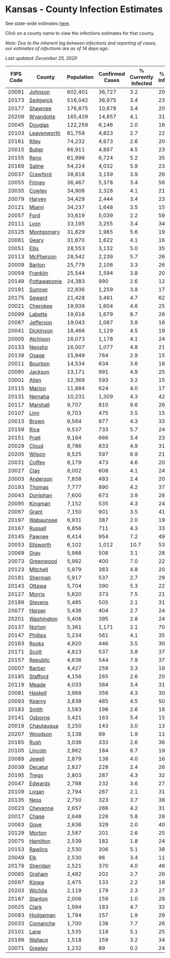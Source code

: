 # Kansas - County Infection Estimates

See state-wide estimates [here](/infections/us-ks).

Click on a county name to view the infections estimates for that county.

*Note: Due to the inherent lag between infections and reporting of cases, our estimates of infections are as of 14 days ago.*

*Last updated: December 25, 2020*

|   FIPS Code |                       County |   Population |   Confirmed Cases |   % Currently Infected |   % Total Infected |
|-------------|------------------------------|--------------|-------------------|------------------------|--------------------|
|       20091 |           [Johnson](johnson) |      602,401 |            36,727 |                    3.2 |               20.1 |
|       20173 |         [Sedgwick](sedgwick) |      516,042 |            36,975 |                    3.4 |               23.4 |
|       20177 |           [Shawnee](shawnee) |      176,875 |            10,878 |                    3.4 |               20.3 |
|       20209 |       [Wyandotte](wyandotte) |      165,429 |            14,857 |                    4.1 |               31.0 |
|       20045 |           [Douglas](douglas) |      122,259 |             6,146 |                    2.0 |               16.4 |
|       20103 |   [Leavenworth](leavenworth) |       81,758 |             4,823 |                    2.7 |               22.2 |
|       20161 |               [Riley](riley) |       74,232 |             4,673 |                    2.6 |               20.7 |
|       20015 |             [Butler](butler) |       66,911 |             4,897 |                    4.5 |               23.5 |
|       20155 |                 [Reno](reno) |       61,998 |             6,724 |                    5.2 |               35.4 |
|       20169 |             [Saline](saline) |       54,224 |             4,032 |                    5.9 |               23.5 |
|       20037 |         [Crawford](crawford) |       38,818 |             3,159 |                    3.9 |               26.5 |
|       20055 |             [Finney](finney) |       36,467 |             5,378 |                    3.4 |               56.4 |
|       20035 |             [Cowley](cowley) |       34,908 |             2,328 |                    4.1 |               21.4 |
|       20079 |             [Harvey](harvey) |       34,429 |             2,444 |                    3.4 |               23.0 |
|       20121 |               [Miami](miami) |       34,237 |             1,648 |                    3.5 |               15.1 |
|       20057 |                 [Ford](ford) |       33,619 |             5,039 |                    2.2 |               59.3 |
|       20111 |                 [Lyon](lyon) |       33,195 |             3,255 |                    3.4 |               34.8 |
|       20125 |     [Montgomery](montgomery) |       31,829 |             1,985 |                    5.6 |               19.4 |
|       20061 |               [Geary](geary) |       31,670 |             1,622 |                    4.1 |               16.5 |
|       20051 |               [Ellis](ellis) |       28,553 |             3,132 |                    5.0 |               35.7 |
|       20113 |       [McPherson](mcpherson) |       28,542 |             2,239 |                    5.7 |               26.0 |
|       20009 |             [Barton](barton) |       25,779 |             2,106 |                    3.3 |               26.8 |
|       20059 |         [Franklin](franklin) |       25,544 |             1,594 |                    3.8 |               20.2 |
|       20149 | [Pottawatomie](pottawatomie) |       24,383 |               990 |                    2.6 |               12.9 |
|       20191 |             [Sumner](sumner) |       22,836 |             1,259 |                    3.8 |               17.7 |
|       20175 |             [Seward](seward) |       21,428 |             3,491 |                    4.7 |               62.6 |
|       20021 |         [Cherokee](cherokee) |       19,939 |             1,604 |                    4.6 |               25.8 |
|       20099 |           [Labette](labette) |       19,618 |             1,679 |                    8.7 |               26.7 |
|       20087 |       [Jefferson](jefferson) |       19,043 |             1,087 |                    3.9 |               18.5 |
|       20041 |       [Dickinson](dickinson) |       18,466 |             1,129 |                    4.5 |               19.3 |
|       20005 |         [Atchison](atchison) |       16,073 |             1,178 |                    4.1 |               24.0 |
|       20133 |             [Neosho](neosho) |       16,007 |             1,077 |                    4.8 |               21.7 |
|       20139 |               [Osage](osage) |       15,949 |               764 |                    2.9 |               15.5 |
|       20011 |           [Bourbon](bourbon) |       14,534 |               834 |                    3.6 |               18.6 |
|       20085 |           [Jackson](jackson) |       13,171 |               991 |                    4.9 |               25.2 |
|       20001 |               [Allen](allen) |       12,369 |               593 |                    3.2 |               15.0 |
|       20115 |             [Marion](marion) |       11,884 |               624 |                    4.0 |               17.2 |
|       20131 |             [Nemaha](nemaha) |       10,231 |             1,309 |                    4.3 |               42.1 |
|       20117 |         [Marshall](marshall) |        9,707 |               810 |                    9.6 |               26.8 |
|       20107 |                 [Linn](linn) |        9,703 |               475 |                    3.5 |               15.7 |
|       20013 |               [Brown](brown) |        9,564 |               977 |                    4.3 |               33.4 |
|       20159 |                 [Rice](rice) |        9,537 |               733 |                    5.7 |               24.6 |
|       20151 |               [Pratt](pratt) |        9,164 |               666 |                    3.4 |               23.7 |
|       20029 |               [Cloud](cloud) |        8,786 |               833 |                    4.9 |               31.2 |
|       20205 |             [Wilson](wilson) |        8,525 |               597 |                    6.9 |               21.9 |
|       20031 |             [Coffey](coffey) |        8,179 |               473 |                    4.6 |               20.8 |
|       20027 |                 [Clay](clay) |        8,002 |               608 |                    4.1 |               24.5 |
|       20003 |         [Anderson](anderson) |        7,858 |               493 |                    2.4 |               20.1 |
|       20193 |             [Thomas](thomas) |        7,777 |               890 |                    4.2 |               37.3 |
|       20043 |         [Doniphan](doniphan) |        7,600 |               673 |                    3.9 |               28.8 |
|       20095 |           [Kingman](kingman) |        7,152 |               535 |                    4.3 |               24.2 |
|       20067 |               [Grant](grant) |        7,150 |               901 |                    3.5 |               41.9 |
|       20197 |       [Wabaunsee](wabaunsee) |        6,931 |               387 |                    2.0 |               19.5 |
|       20167 |           [Russell](russell) |        6,856 |               711 |                    4.3 |               33.8 |
|       20145 |             [Pawnee](pawnee) |        6,414 |               954 |                    7.2 |               49.2 |
|       20053 |       [Ellsworth](ellsworth) |        6,102 |             1,012 |                   10.7 |               53.3 |
|       20069 |                 [Gray](gray) |        5,988 |               508 |                    3.1 |               28.8 |
|       20073 |       [Greenwood](greenwood) |        5,982 |               400 |                    7.0 |               22.0 |
|       20123 |         [Mitchell](mitchell) |        5,979 |               383 |                    4.8 |               20.7 |
|       20181 |           [Sherman](sherman) |        5,917 |               537 |                    2.7 |               29.5 |
|       20143 |             [Ottawa](ottawa) |        5,704 |               390 |                    5.3 |               22.2 |
|       20127 |             [Morris](morris) |        5,620 |               373 |                    7.5 |               21.5 |
|       20189 |           [Stevens](stevens) |        5,485 |               505 |                    2.1 |               31.0 |
|       20077 |             [Harper](harper) |        5,436 |               404 |                    2.7 |               24.3 |
|       20201 |     [Washington](washington) |        5,406 |               395 |                    2.8 |               24.5 |
|       20137 |             [Norton](norton) |        5,361 |             1,171 |                    2.1 |               70.1 |
|       20147 |         [Phillips](phillips) |        5,234 |               561 |                    4.1 |               35.2 |
|       20163 |               [Rooks](rooks) |        4,920 |               446 |                    3.5 |               30.4 |
|       20171 |               [Scott](scott) |        4,823 |               537 |                    3.8 |               37.4 |
|       20157 |         [Republic](republic) |        4,636 |               544 |                    7.9 |               37.8 |
|       20007 |             [Barber](barber) |        4,427 |               259 |                    3.3 |               19.3 |
|       20185 |         [Stafford](stafford) |        4,156 |               265 |                    2.6 |               20.9 |
|       20119 |               [Meade](meade) |        4,033 |               384 |                    3.4 |               31.8 |
|       20081 |           [Haskell](haskell) |        3,968 |               356 |                    4.3 |               30.3 |
|       20093 |             [Kearny](kearny) |        3,838 |               485 |                    4.5 |               50.5 |
|       20183 |               [Smith](smith) |        3,583 |               198 |                    2.6 |               18.1 |
|       20141 |           [Osborne](osborne) |        3,421 |               163 |                    5.4 |               15.9 |
|       20019 |     [Chautauqua](chautauqua) |        3,250 |               143 |                    3.0 |               13.9 |
|       20207 |           [Woodson](woodson) |        3,138 |                99 |                    1.9 |               11.1 |
|       20165 |                 [Rush](rush) |        3,036 |               333 |                    2.6 |               36.0 |
|       20105 |           [Lincoln](lincoln) |        2,962 |               184 |                    6.7 |               19.6 |
|       20089 |             [Jewell](jewell) |        2,879 |               138 |                    4.0 |               16.2 |
|       20039 |           [Decatur](decatur) |        2,827 |               228 |                    2.4 |               26.4 |
|       20195 |               [Trego](trego) |        2,803 |               287 |                    4.3 |               32.9 |
|       20047 |           [Edwards](edwards) |        2,798 |               232 |                    3.6 |               27.6 |
|       20109 |               [Logan](logan) |        2,794 |               267 |                    2.1 |               31.1 |
|       20135 |                 [Ness](ness) |        2,750 |               323 |                    3.7 |               38.5 |
|       20023 |         [Cheyenne](cheyenne) |        2,657 |               266 |                    4.2 |               31.9 |
|       20017 |               [Chase](chase) |        2,648 |               226 |                    5.8 |               28.4 |
|       20063 |                 [Gove](gove) |        2,636 |               329 |                    2.0 |               40.2 |
|       20129 |             [Morton](morton) |        2,587 |               201 |                    2.6 |               25.9 |
|       20075 |         [Hamilton](hamilton) |        2,539 |               182 |                    1.8 |               24.4 |
|       20153 |           [Rawlins](rawlins) |        2,530 |               306 |                    5.1 |               38.1 |
|       20049 |                   [Elk](elk) |        2,530 |                96 |                    3.4 |               11.7 |
|       20179 |         [Sheridan](sheridan) |        2,521 |               370 |                    4.0 |               46.9 |
|       20065 |             [Graham](graham) |        2,482 |               202 |                    2.7 |               26.8 |
|       20097 |               [Kiowa](kiowa) |        2,475 |               133 |                    2.2 |               18.0 |
|       20203 |           [Wichita](wichita) |        2,119 |               179 |                    2.3 |               27.8 |
|       20187 |           [Stanton](stanton) |        2,006 |               159 |                    1.0 |               28.0 |
|       20025 |               [Clark](clark) |        1,994 |               183 |                    4.7 |               32.5 |
|       20083 |         [Hodgeman](hodgeman) |        1,794 |               157 |                    1.9 |               29.5 |
|       20033 |         [Comanche](comanche) |        1,700 |               138 |                    7.7 |               26.1 |
|       20101 |                 [Lane](lane) |        1,535 |               118 |                    5.1 |               25.1 |
|       20199 |           [Wallace](wallace) |        1,518 |               159 |                    3.2 |               34.7 |
|       20071 |           [Greeley](greeley) |        1,232 |                89 |                    0.2 |               24.2 |
